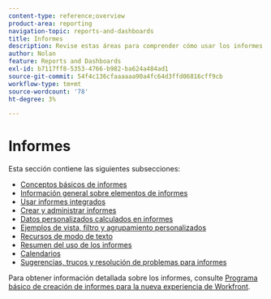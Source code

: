 ```yaml
---
content-type: reference;overview
product-area: reporting
navigation-topic: reports-and-dashboards
title: Informes
description: Revise estas áreas para comprender cómo usar los informes en Adobe Workfront.
author: Nolan
feature: Reports and Dashboards
exl-id: b7117ff8-5353-4766-b982-ba624a484ad1
source-git-commit: 54f4c136cfaaaaaa90a4fc64d3ffd06816cff9cb
workflow-type: tm+mt
source-wordcount: '78'
ht-degree: 3%

---
```


# Informes

Esta sección contiene las siguientes subsecciones:

* [Conceptos básicos de informes](../../reports-and-dashboards/reports/reporting/reporting-basics.md)
* [Información general sobre elementos de informes](../../reports-and-dashboards/reports/reporting-elements/reporting-elements-overview.md)
* [Usar informes integrados](../../reports-and-dashboards/reports/using-built-in-reports/use-built-in-reports.md)
* [Crear y administrar informes](../../reports-and-dashboards/reports/creating-and-managing-reports/create-manage-reports.md)
* [Datos personalizados calculados en informes](../../reports-and-dashboards/reports/calc-cstm-data-reports/calculated-custom-data-reports.md)
* [Ejemplos de vista, filtro y agrupamiento personalizados](../../reports-and-dashboards/reports/custom-view-filter-grouping-samples/custom-view-filter-grouping-samples.md)
* [Recursos de modo de texto](../../reports-and-dashboards/reports/text-mode/text-mode-resources.md)
* [Resumen del uso de los informes](../../reports-and-dashboards/reports/report-usage/report-usage-overview.md)
* [Calendarios](../../reports-and-dashboards/reports/calendars/calendars.md)
* [Sugerencias, trucos y resolución de problemas para informes](../../reports-and-dashboards/reports/tips-tricks-and-troubleshooting/tips-troubleshooting-reports.md)

Para obtener información detallada sobre los informes, consulte  [Programa básico de creación de informes para la nueva experiencia de Workfront](https://one.workfront.com/s/basic-report-creation-program).
